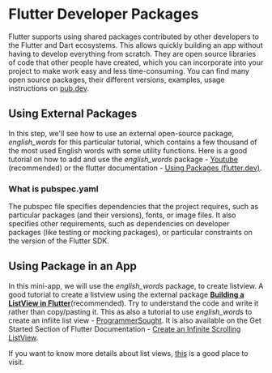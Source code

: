 # **Flutter Developer Packages**
Flutter supports using shared packages contributed by other developers to the Flutter and Dart ecosystems. This allows quickly building an app without having to develop everything from scratch. They are open source libraries of code that other people have created, which you can incorporate into your project to make work easy and less time-consuming.
You can find many open source packages, their different versions, examples, usage instructions on [pub.dev](pub.dev "pub.dev").

## **Using External Packages**
In this step, we'll see how to use an external open-source package, *english_words* for this particular tutorial, which contains a few thousand of the most used English words with some utility functions.
Here is a good tutorial on how to add and use the *english_words* package - [Youtube](https://www.youtube.com/watch?v=OYCyUV5919o) (recommended) or the flutter documentation - [Using Packages (flutter.dev)](https://flutter.dev/docs/get-started/codelab#step-2-use-an-external-package).

### What is **pubspec.yaml**
The pubspec file specifies dependencies that the project requires, such as particular packages (and their versions), fonts, or image files. It also specifies other requirements, such as dependencies on developer packages (like testing or mocking packages), or particular constraints on the version of the Flutter SDK.

## **Using Package in an App**
In this mini-app, we will use the *english_words* package, to create listview.
A good tutorial to create a listview using the external package **[Building a ListView in Flutter](https://medium.com/flutter-community/flutter-building-a-listview-in-flutter-3ea0c56dd496)**(recommended). Try to understand the code and write it rather than copy/pasting it.
This as also a tutorial to use *english_words* to create an infiite list view - [ProgrammerSought](https://www.programmersought.com/article/2539538887/).
It is also available on the Get Started Section of Flutter Documentation - [Create an Infinite Scrolling ListView](https://flutter.dev/docs/get-started/codelab#step-4-create-an-infinite-scrolling-listview).

If you want to know more details about list views, [this](https://pusher.com/tutorials/flutter-listviews/) is a good place to visit.
